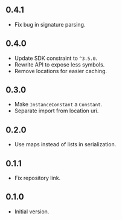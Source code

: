 ## 0.4.1

- Fix bug in signature parsing.

## 0.4.0

- Update SDK constraint to `^3.5.0`.
- Rewrite API to expose less symbols.
- Remove locations for easier caching.

## 0.3.0

- Make `InstanceConstant` a `Constant`.
- Separate import from location uri.

## 0.2.0

- Use maps instead of lists in serialization.

## 0.1.1

- Fix repository link.

## 0.1.0

- Initial version.
